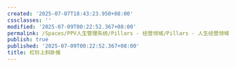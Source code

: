 ```yaml
---
created: '2025-07-07T18:43:23.950+08:00'
cssclasses: ''
modified: '2025-07-09T00:22:52.367+08:00'
permalink: /Spaces/PPV人生管理系统/Pillars - 经营领域/Pillars - 人生经营领域/运动/增肌减脂计划/力量训练动作库/杠铃上斜卧推.md
publish: true
published: '2025-07-09T00:22:52.367+08:00'
title: 杠铃上斜卧推
---
```


